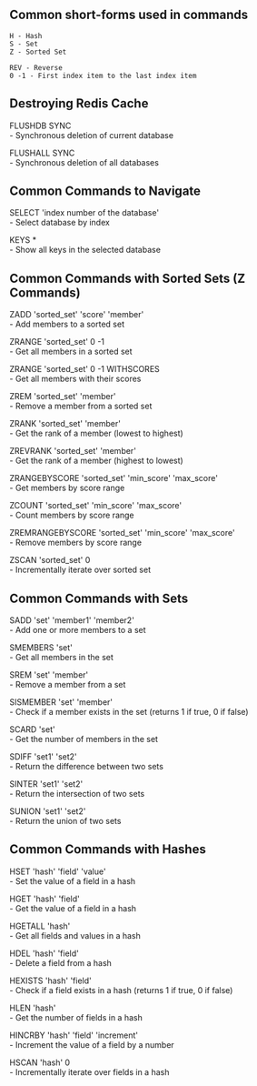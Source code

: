 ## Common short-forms used in commands
    H - Hash
    S - Set
    Z - Sorted Set

    REV - Reverse
    0 -1 - First index item to the last index item

## Destroying Redis Cache
FLUSHDB SYNC  
    - Synchronous deletion of current database

FLUSHALL SYNC  
    - Synchronous deletion of all databases

## Common Commands to Navigate
SELECT 'index number of the database'  
    - Select database by index

KEYS *  
    - Show all keys in the selected database

## Common Commands with Sorted Sets (Z Commands)
ZADD 'sorted_set' 'score' 'member'  
    - Add members to a sorted set

ZRANGE 'sorted_set' 0 -1  
    - Get all members in a sorted set

ZRANGE 'sorted_set' 0 -1 WITHSCORES  
    - Get all members with their scores

ZREM 'sorted_set' 'member'  
    - Remove a member from a sorted set

ZRANK 'sorted_set' 'member'  
    - Get the rank of a member (lowest to highest)

ZREVRANK 'sorted_set' 'member'  
    - Get the rank of a member (highest to lowest)

ZRANGEBYSCORE 'sorted_set' 'min_score' 'max_score'  
    - Get members by score range

ZCOUNT 'sorted_set' 'min_score' 'max_score'  
    - Count members by score range

ZREMRANGEBYSCORE 'sorted_set' 'min_score' 'max_score'  
    - Remove members by score range

ZSCAN 'sorted_set' 0  
    - Incrementally iterate over sorted set

## Common Commands with Sets
SADD 'set' 'member1' 'member2'  
    - Add one or more members to a set

SMEMBERS 'set'  
    - Get all members in the set

SREM 'set' 'member'  
    - Remove a member from a set

SISMEMBER 'set' 'member'  
    - Check if a member exists in the set (returns 1 if true, 0 if false)

SCARD 'set'  
    - Get the number of members in the set

SDIFF 'set1' 'set2'  
    - Return the difference between two sets

SINTER 'set1' 'set2'  
    - Return the intersection of two sets

SUNION 'set1' 'set2'  
    - Return the union of two sets

## Common Commands with Hashes
HSET 'hash' 'field' 'value'  
    - Set the value of a field in a hash

HGET 'hash' 'field'  
    - Get the value of a field in a hash

HGETALL 'hash'  
    - Get all fields and values in a hash

HDEL 'hash' 'field'  
    - Delete a field from a hash

HEXISTS 'hash' 'field'  
    - Check if a field exists in a hash (returns 1 if true, 0 if false)

HLEN 'hash'  
    - Get the number of fields in a hash

HINCRBY 'hash' 'field' 'increment'  
    - Increment the value of a field by a number

HSCAN 'hash' 0  
    - Incrementally iterate over fields in a hash
